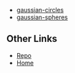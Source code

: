 - [gaussian-circles](./gaussian-circles/)
- [gaussian-spheres](./gaussian-spheres/)

## Other Links

- [Repo](https://github.com/benwiz/sketches)
- [Home](https://benwiz.io)
